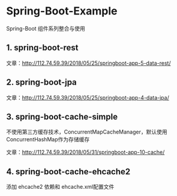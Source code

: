 ﻿# Spring-Boot-Example
Spring-Boot 组件系列整合与使用

## 1. spring-boot-rest
文章：http://112.74.59.39/2018/05/25/springboot-app-5-data-rest/

## 2. spring-boot-jpa
文章：http://112.74.59.39/2018/05/25/springboot-app-4-data-jpa/

## 3. spring-boot-cache-simple
不使用第三方缓存技术，ConcurrentMapCacheManager，默认使用 ConcurrentHashMap作为存储缓存

文章：http://112.74.59.39/2018/05/31/springboot-app-10-cache/

## 4. spring-boot-cache-ehcache2
添加 ehcache2 依赖和 ehcache.xml配置文件
